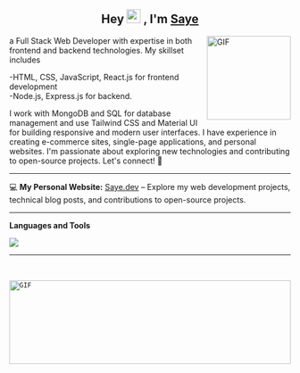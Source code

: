 <h2 align="center">Hey <img src="https://media.giphy.com/media/hvRJCLFzcasrR4ia7z/giphy.gif" width="25px"> , I'm <a href="https://shwetang550.github.io/profile/">Saye</a></h2>



 
</p>


<img align="right" height="150rem" alt="GIF" src="https://miro.medium.com/max/1080/1*VFYWXlag5Sxqgpq7EHJ7CA.gif" />



a Full Stack Web Developer with expertise in both frontend and backend technologies. My skillset includes 


-HTML, CSS, JavaScript, React.js for frontend development</br>
-Node.js, Express.js for backend.


I work with MongoDB and SQL for database management and use Tailwind CSS and Material UI for building responsive and modern user interfaces. I have experience in creating e-commerce sites, single-page applications, and personal websites. I'm passionate about exploring new technologies and contributing to open-source projects. Let's connect! 🌟







*****

💻 **My Personal Website:** [Saye.dev](https://sayeorle.vercel.app/) – Explore my web development projects, technical blog posts, and contributions to open-source projects.

*****

**Languages and Tools**

<img src="https://skillicons.dev/icons?i=tailwind,js,svelte,solidjs,astro,nodejs,express,go,mysql,postgresql,mongodb">

***

<br />


<code>
<img  height="150rem" width="100%" alt="GIF" src="https://www.freybergdigital.co.nz/uploads/1/1/7/3/117375452/340271881_orig.gif" />
</code>
